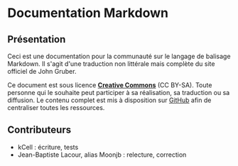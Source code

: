 
# Documentation Markdown

## Présentation

Ceci est une documentation pour la communauté sur le langage de balisage Markdown. Il s'agit d'une traduction non littérale mais complète du site officiel de John Gruber.

Ce document est sous licence [**Creative Commons**][] (CC BY-SA). Toute personne qui le souhaite peut participer à sa réalisation, sa traduction ou sa diffusion. Le contenu complet est mis à disposition sur [GitHub][] afin de centraliser toutes les ressources.

## Contributeurs

- kCell									: écriture, tests
- Jean-Baptiste Lacour, alias Moonjb	: relecture, correction

[John Gruber]: http://daringfireball.net/projects/markdown/syntax "John Gruber - Markdown: Syntax"
[**Creative Commons**]: http://creativecommons.org/licenses/by-sa/4.0/ "CC BY-SA"
[GitHub]: https://github.com "GitHub - Site officiel"
